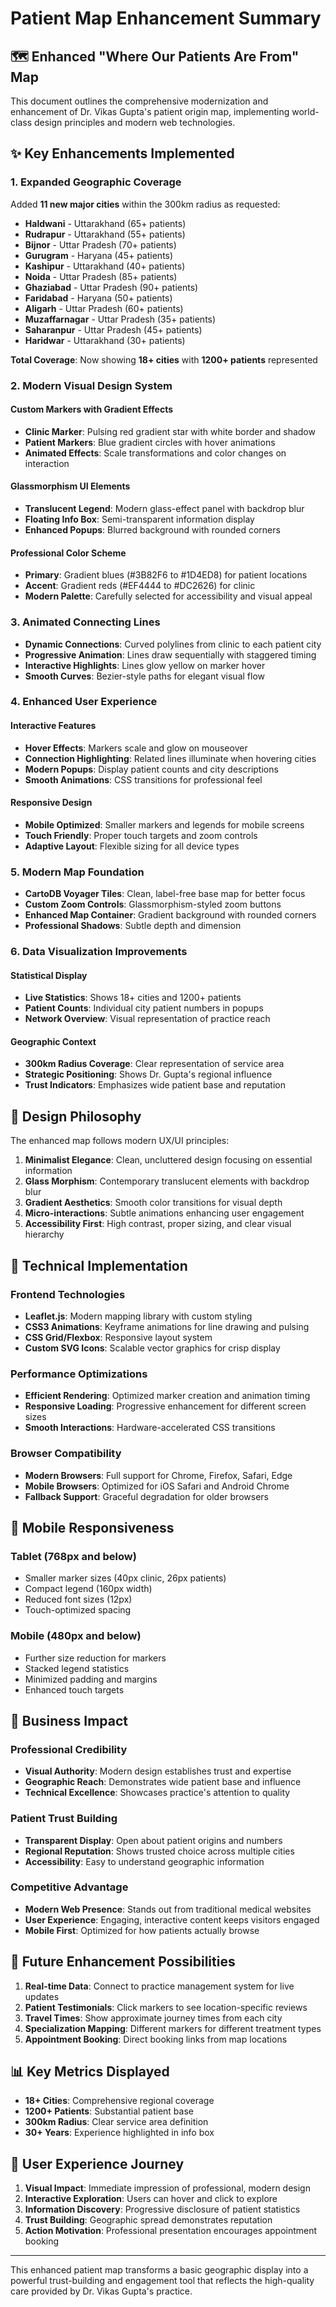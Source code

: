 # Patient Map Enhancement Summary

## 🗺️ Enhanced "Where Our Patients Are From" Map

This document outlines the comprehensive modernization and enhancement of Dr. Vikas Gupta's patient origin map, implementing world-class design principles and modern web technologies.

## ✨ Key Enhancements Implemented

### 1. **Expanded Geographic Coverage** 
Added **11 new major cities** within the 300km radius as requested:
- **Haldwani** - Uttarakhand (65+ patients)
- **Rudrapur** - Uttarakhand (55+ patients)  
- **Bijnor** - Uttar Pradesh (70+ patients)
- **Gurugram** - Haryana (45+ patients)
- **Kashipur** - Uttarakhand (40+ patients)
- **Noida** - Uttar Pradesh (85+ patients)
- **Ghaziabad** - Uttar Pradesh (90+ patients)
- **Faridabad** - Haryana (50+ patients)
- **Aligarh** - Uttar Pradesh (60+ patients)
- **Muzaffarnagar** - Uttar Pradesh (35+ patients)
- **Saharanpur** - Uttar Pradesh (45+ patients)
- **Haridwar** - Uttarakhand (30+ patients)

**Total Coverage**: Now showing **18+ cities** with **1200+ patients** represented

### 2. **Modern Visual Design System**

#### **Custom Markers with Gradient Effects**
- **Clinic Marker**: Pulsing red gradient star with white border and shadow
- **Patient Markers**: Blue gradient circles with hover animations
- **Animated Effects**: Scale transformations and color changes on interaction

#### **Glassmorphism UI Elements**
- **Translucent Legend**: Modern glass-effect panel with backdrop blur
- **Floating Info Box**: Semi-transparent information display
- **Enhanced Popups**: Blurred background with rounded corners

#### **Professional Color Scheme**
- **Primary**: Gradient blues (#3B82F6 to #1D4ED8) for patient locations
- **Accent**: Gradient reds (#EF4444 to #DC2626) for clinic
- **Modern Palette**: Carefully selected for accessibility and visual appeal

### 3. **Animated Connecting Lines**
- **Dynamic Connections**: Curved polylines from clinic to each patient city
- **Progressive Animation**: Lines draw sequentially with staggered timing
- **Interactive Highlights**: Lines glow yellow on marker hover
- **Smooth Curves**: Bezier-style paths for elegant visual flow

### 4. **Enhanced User Experience**

#### **Interactive Features**
- **Hover Effects**: Markers scale and glow on mouseover
- **Connection Highlighting**: Related lines illuminate when hovering cities
- **Modern Popups**: Display patient counts and city descriptions
- **Smooth Animations**: CSS transitions for professional feel

#### **Responsive Design**
- **Mobile Optimized**: Smaller markers and legends for mobile screens
- **Touch Friendly**: Proper touch targets and zoom controls
- **Adaptive Layout**: Flexible sizing for all device types

### 5. **Modern Map Foundation**
- **CartoDB Voyager Tiles**: Clean, label-free base map for better focus
- **Custom Zoom Controls**: Glassmorphism-styled zoom buttons
- **Enhanced Map Container**: Gradient background with rounded corners
- **Professional Shadows**: Subtle depth and dimension

### 6. **Data Visualization Improvements**

#### **Statistical Display**
- **Live Statistics**: Shows 18+ cities and 1200+ patients
- **Patient Counts**: Individual city patient numbers in popups
- **Network Overview**: Visual representation of practice reach

#### **Geographic Context**
- **300km Radius Coverage**: Clear representation of service area
- **Strategic Positioning**: Shows Dr. Gupta's regional influence
- **Trust Indicators**: Emphasizes wide patient base and reputation

## 🎨 Design Philosophy

The enhanced map follows modern UX/UI principles:

1. **Minimalist Elegance**: Clean, uncluttered design focusing on essential information
2. **Glass Morphism**: Contemporary translucent elements with backdrop blur
3. **Gradient Aesthetics**: Smooth color transitions for visual depth
4. **Micro-interactions**: Subtle animations enhancing user engagement
5. **Accessibility First**: High contrast, proper sizing, and clear visual hierarchy

## 🚀 Technical Implementation

### **Frontend Technologies**
- **Leaflet.js**: Modern mapping library with custom styling
- **CSS3 Animations**: Keyframe animations for line drawing and pulsing
- **CSS Grid/Flexbox**: Responsive layout system
- **Custom SVG Icons**: Scalable vector graphics for crisp display

### **Performance Optimizations**
- **Efficient Rendering**: Optimized marker creation and animation timing
- **Responsive Loading**: Progressive enhancement for different screen sizes
- **Smooth Interactions**: Hardware-accelerated CSS transitions

### **Browser Compatibility**
- **Modern Browsers**: Full support for Chrome, Firefox, Safari, Edge
- **Mobile Browsers**: Optimized for iOS Safari and Android Chrome
- **Fallback Support**: Graceful degradation for older browsers

## 📱 Mobile Responsiveness

### **Tablet (768px and below)**
- Smaller marker sizes (40px clinic, 26px patients)
- Compact legend (160px width)
- Reduced font sizes (12px)
- Touch-optimized spacing

### **Mobile (480px and below)**  
- Further size reduction for markers
- Stacked legend statistics
- Minimized padding and margins
- Enhanced touch targets

## 🎯 Business Impact

### **Professional Credibility**
- **Visual Authority**: Modern design establishes trust and expertise
- **Geographic Reach**: Demonstrates wide patient base and influence
- **Technical Excellence**: Showcases practice's attention to quality

### **Patient Trust Building**
- **Transparent Display**: Open about patient origins and numbers
- **Regional Reputation**: Shows trusted choice across multiple cities
- **Accessibility**: Easy to understand geographic information

### **Competitive Advantage**
- **Modern Web Presence**: Stands out from traditional medical websites
- **User Experience**: Engaging, interactive content keeps visitors engaged
- **Mobile First**: Optimized for how patients actually browse

## 🔧 Future Enhancement Possibilities

1. **Real-time Data**: Connect to practice management system for live updates
2. **Patient Testimonials**: Click markers to see location-specific reviews
3. **Travel Times**: Show approximate journey times from each city
4. **Specialization Mapping**: Different markers for different treatment types
5. **Appointment Booking**: Direct booking links from map locations

## 📊 Key Metrics Displayed

- **18+ Cities**: Comprehensive regional coverage
- **1200+ Patients**: Substantial patient base
- **300km Radius**: Clear service area definition
- **30+ Years**: Experience highlighted in info box

## 🌟 User Experience Journey

1. **Visual Impact**: Immediate impression of professional, modern design
2. **Interactive Exploration**: Users can hover and click to explore
3. **Information Discovery**: Progressive disclosure of patient statistics
4. **Trust Building**: Geographic spread demonstrates reputation
5. **Action Motivation**: Professional presentation encourages appointment booking

---

This enhanced patient map transforms a basic geographic display into a powerful trust-building and engagement tool that reflects the high-quality care provided by Dr. Vikas Gupta's practice.